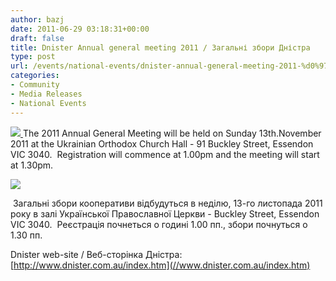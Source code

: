 ```yaml
---
author: bazj
date: 2011-06-29 03:18:31+00:00
draft: false
title: Dnister Annual general meeting 2011 / Загальні збори Дністра
type: post
url: /events/national-events/dnister-annual-general-meeting-2011-%d0%97%d0%b0%d0%b3%d0%b0%d0%bb%d1%8c%d0%bd%d1%96-%d0%b7%d0%b1%d0%be%d1%80%d0%b8-%d0%94%d0%bd%d1%96%d1%81%d1%82%d1%80%d0%b0/
categories:
- Community
- Media Releases
- National Events
---
```


[![](http://www.ozeukes.com/wp-content/uploads/2011/06/dnister_logo_square_thumb1.jpg)
](http://www.ozeukes.com/wp-content/uploads/2011/06/dnister_logo_square_thumb1.jpg)﻿The 2011 Annual General Meeting will be held on Sunday 13th.November 2011 at the Ukrainian Orthodox Church Hall - 91 Buckley Street, Essendon VIC 3040.  Registration will commence at 1.00pm and the meeting will start at 1.30pm.


[![](http://www.ozeukes.com/wp-content/uploads/2011/06/dnister_logo_rectangle_tiny_.jpg)
](http://www.ozeukes.com/wp-content/uploads/2011/06/dnister_logo_rectangle_tiny_.jpg)


 Загальні збори кооперативи відбудуться в неділю, 13-го листопада 2011 року в залі Української Православної Церкви - Buckley Street, Essendon VIC 3040.  Реєстрація почнеться о годині 1.00 пп., збори почнуться о 1.30 пп.

Dnister web-site / Веб-сторінка Дністра: [﻿http://www.dnister.com.au/index.htm](//www.dnister.com.au/index.htm)
